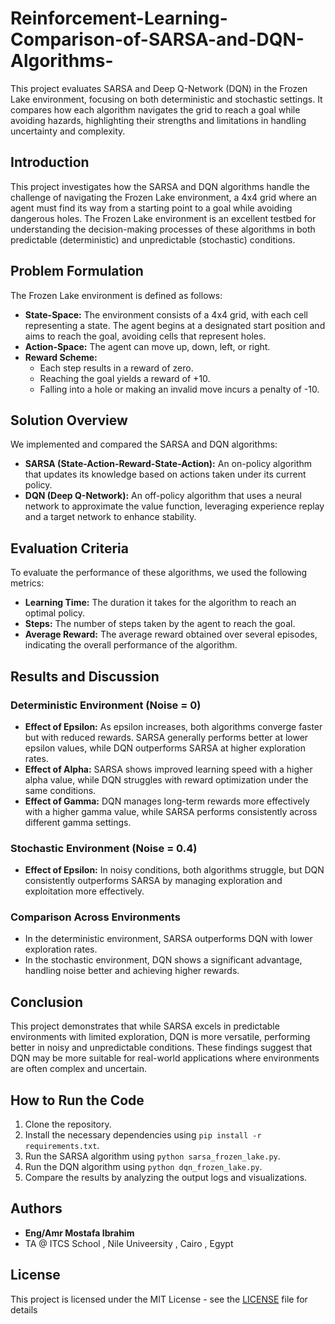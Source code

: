 # Reinforcement-Learning-Comparison-of-SARSA-and-DQN-Algorithms-
This project evaluates SARSA and Deep Q-Network (DQN) in the Frozen Lake environment, focusing on both deterministic and stochastic settings. It compares how each algorithm navigates the grid to reach a goal while avoiding hazards, highlighting their strengths and limitations in handling uncertainty and complexity.

## Introduction
This project investigates how the SARSA and DQN algorithms handle the challenge of navigating the Frozen Lake environment, a 4x4 grid where an agent must find its way from a starting point to a goal while avoiding dangerous holes. The Frozen Lake environment is an excellent testbed for understanding the decision-making processes of these algorithms in both predictable (deterministic) and unpredictable (stochastic) conditions.

## Problem Formulation
The Frozen Lake environment is defined as follows:
- **State-Space:** The environment consists of a 4x4 grid, with each cell representing a state. The agent begins at a designated start position and aims to reach the goal, avoiding cells that represent holes.
- **Action-Space:** The agent can move up, down, left, or right.
- **Reward Scheme:** 
  - Each step results in a reward of zero.
  - Reaching the goal yields a reward of +10.
  - Falling into a hole or making an invalid move incurs a penalty of -10.

## Solution Overview
We implemented and compared the SARSA and DQN algorithms:
- **SARSA (State-Action-Reward-State-Action):** An on-policy algorithm that updates its knowledge based on actions taken under its current policy.
- **DQN (Deep Q-Network):** An off-policy algorithm that uses a neural network to approximate the value function, leveraging experience replay and a target network to enhance stability.

## Evaluation Criteria
To evaluate the performance of these algorithms, we used the following metrics:
- **Learning Time:** The duration it takes for the algorithm to reach an optimal policy.
- **Steps:** The number of steps taken by the agent to reach the goal.
- **Average Reward:** The average reward obtained over several episodes, indicating the overall performance of the algorithm.

## Results and Discussion

### Deterministic Environment (Noise = 0)
- **Effect of Epsilon:** As epsilon increases, both algorithms converge faster but with reduced rewards. SARSA generally performs better at lower epsilon values, while DQN outperforms SARSA at higher exploration rates.
- **Effect of Alpha:** SARSA shows improved learning speed with a higher alpha value, while DQN struggles with reward optimization under the same conditions.
- **Effect of Gamma:** DQN manages long-term rewards more effectively with a higher gamma value, while SARSA performs consistently across different gamma settings.

### Stochastic Environment (Noise = 0.4)
- **Effect of Epsilon:** In noisy conditions, both algorithms struggle, but DQN consistently outperforms SARSA by managing exploration and exploitation more effectively.

### Comparison Across Environments
- In the deterministic environment, SARSA outperforms DQN with lower exploration rates.
- In the stochastic environment, DQN shows a significant advantage, handling noise better and achieving higher rewards.

## Conclusion
This project demonstrates that while SARSA excels in predictable environments with limited exploration, DQN is more versatile, performing better in noisy and unpredictable conditions. These findings suggest that DQN may be more suitable for real-world applications where environments are often complex and uncertain.

## How to Run the Code
1. Clone the repository.
2. Install the necessary dependencies using `pip install -r requirements.txt`.
3. Run the SARSA algorithm using `python sarsa_frozen_lake.py`.
4. Run the DQN algorithm using `python dqn_frozen_lake.py`.
5. Compare the results by analyzing the output logs and visualizations.

## Authors
- **Eng/Amr Mostafa Ibrahim**
- TA @ ITCS School , Nile Univeersity , Cairo , Egypt

## License
This project is licensed under the MIT License - see the [LICENSE](LICENSE) file for details
